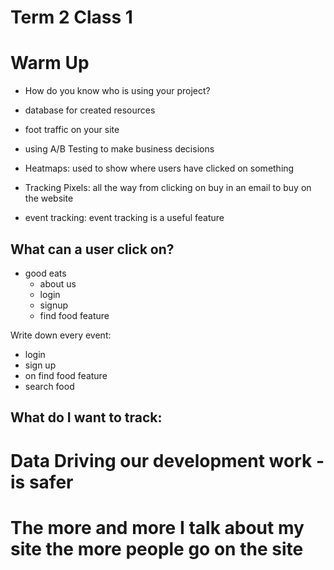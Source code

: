 # Term 2 Class 1
# Warm Up
- How do you know who is using your project?
- database for created resources
- foot traffic on your site


- using A/B Testing to make business decisions

- Heatmaps: used to show where users have clicked on something

- Tracking Pixels: all the way from clicking on buy in an email to buy on the website

- event tracking: event tracking is a useful feature

## What can a user click on?
- good eats
  - about us
  - login
  - signup
  - find food feature

Write down every event:
- login 
- sign up
- on find food feature
- search food

What do I want to track:
- 

# Data Driving our development work - is safer

# The more and more I talk about my site the more people go on the site
